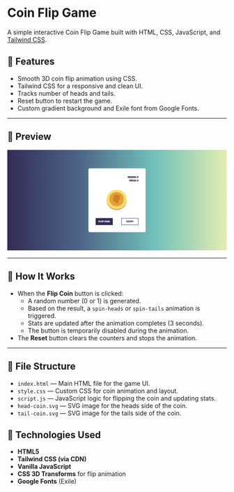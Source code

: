 # Coin Flip Game

A simple interactive Coin Flip Game built with HTML, CSS, JavaScript, and [Tailwind CSS](https://tailwindcss.com/).

## 🚀 Features

- Smooth 3D coin flip animation using CSS.
- Tailwind CSS for a responsive and clean UI.
- Tracks number of heads and tails.
- Reset button to restart the game.
- Custom gradient background and Exile font from Google Fonts.

---

## 📸 Preview

![Coin Flip Game Screenshot](preview.png)

---

## 🧠 How It Works

- When the **Flip Coin** button is clicked:
  - A random number (0 or 1) is generated.
  - Based on the result, a `spin-heads` or `spin-tails` animation is triggered.
  - Stats are updated after the animation completes (3 seconds).
  - The button is temporarily disabled during the animation.
- The **Reset** button clears the counters and stops the animation.

---

## 📁 File Structure

- `index.html` — Main HTML file for the game UI.
- `style.css` — Custom CSS for coin animation and layout.
- `script.js` — JavaScript logic for flipping the coin and updating stats.
- `head-coin.svg` — SVG image for the heads side of the coin.
- `tail-coin.svg` — SVG image for the tails side of the coin.

## 🧰 Technologies Used

- **HTML5**
- **Tailwind CSS (via CDN)**
- **Vanilla JavaScript**
- **CSS 3D Transforms** for flip animation
- **Google Fonts** (Exile)